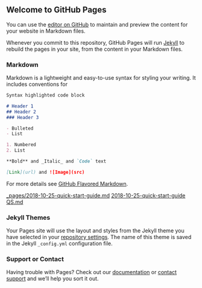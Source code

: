 ## Welcome to GitHub Pages

You can use the [editor on GitHub](https://github.com/gshamov/hpc-umanitoba/edit/master/README.md) to maintain and preview the content for your website in Markdown files.

Whenever you commit to this repository, GitHub Pages will run [Jekyll](https://jekyllrb.com/) to rebuild the pages in your site, from the content in your Markdown files.

### Markdown

Markdown is a lightweight and easy-to-use syntax for styling your writing. It includes conventions for

```markdown
Syntax highlighted code block

# Header 1
## Header 2
### Header 3

- Bulleted
- List

1. Numbered
2. List

**Bold** and _Italic_ and `Code` text

[Link](url) and ![Image](src)
```

For more details see [GitHub Flavored Markdown](https://guides.github.com/features/mastering-markdown/).

[_pages/2018-10-25-quick-start-guide.md](/_pages/2018-10-25-quick-start-guide)
[2018-10-25-quick-start-guide](2018-10-25-quick-start-guide)
[QS.md](QS.md)

### Jekyll Themes

Your Pages site will use the layout and styles from the Jekyll theme you have selected in your [repository settings](https://github.com/gshamov/hpc-umanitoba/settings). The name of this theme is saved in the Jekyll `_config.yml` configuration file.

### Support or Contact

Having trouble with Pages? Check out our [documentation](https://help.github.com/categories/github-pages-basics/) or [contact support](https://github.com/contact) and we’ll help you sort it out.
